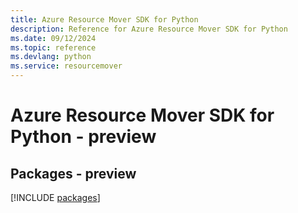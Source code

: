 ```yaml
---
title: Azure Resource Mover SDK for Python
description: Reference for Azure Resource Mover SDK for Python
ms.date: 09/12/2024
ms.topic: reference
ms.devlang: python
ms.service: resourcemover
---
```

# Azure Resource Mover SDK for Python - preview
## Packages - preview
[!INCLUDE [packages](resource-mover-index.md)]